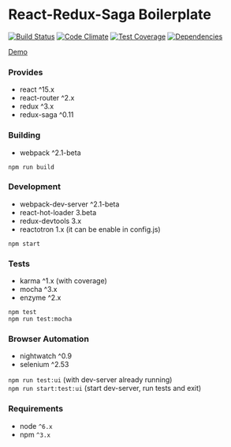 React-Redux-Saga Boilerplate
===

[![Build Status](https://travis-ci.org/gilbarbara/react-redux-saga-boilerplate.svg?branch=master)](https://travis-ci.org/gilbarbara/react-redux-saga-boilerplate) 
[![Code Climate](https://codeclimate.com/github/gilbarbara/react-redux-saga-boilerplate/badges/gpa.svg)](https://codeclimate.com/github/gilbarbara/react-redux-saga-boilerplate) [![Test Coverage](https://codeclimate.com/github/gilbarbara/react-redux-saga-boilerplate/badges/coverage.svg)](https://codeclimate.com/github/gilbarbara/react-redux-saga-boilerplate/coverage) [![Dependencies](https://david-dm.org/gilbarbara/react-redux-saga-boilerplate.svg)](https://david-dm.org/gilbarbara/react-redux-saga-boilerplate)

[Demo](http://gilbarbara.github.io/react-redux-saga-boilerplate)

### Provides
- react ^15.x
- react-router ^2.x
- redux ^3.x
- redux-saga ^0.11

### Building
- webpack ^2.1-beta

`npm run build`

### Development
- webpack-dev-server ^2.1-beta
- react-hot-loader 3.beta
- redux-devtools 3.x
- reactotron 1.x (it can be enable in config.js)

`npm start`

### Tests
- karma ^1.x (with coverage)
- mocha ^3.x
- enzyme ^2.x

`npm test`  
`npm run test:mocha`

### Browser Automation
- nightwatch ^0.9
- selenium ^2.53

`npm run test:ui` (with dev-server already running)  
`npm run start:test:ui` (start dev-server, run tests and exit) 

### Requirements
- node `^6.x`
- npm `^3.x`
